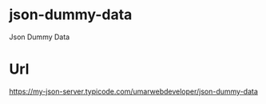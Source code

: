 # json-dummy-data
Json Dummy Data

# Url
https://my-json-server.typicode.com/umarwebdeveloper/json-dummy-data
